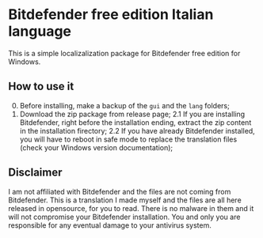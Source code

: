 # Bitdefender free edition Italian language
This is a simple localizalization package for Bitdefender free edition for Windows.

## How to use it
0. Before installing, make a backup of the `gui` and the `lang` folders;
1. Download the zip package from release page;
2.1 If you are installing Bitdefender, right before the installation ending, extract the zip content in the installation firectory;
2.2 If you have already Bitdefender installed, you will have to reboot in safe mode to replace the translation files (check your Windows version documentation);

## Disclaimer
I am not affiliated with Bitdefender and the files are not coming from Bitdefender. This is a translation I made myself and the files are all here released in opensource, for you to read. There is no malware in them and it will not compromise your Bitdefender installation. You and only you are responsible for any eventual damage to your antivirus system.